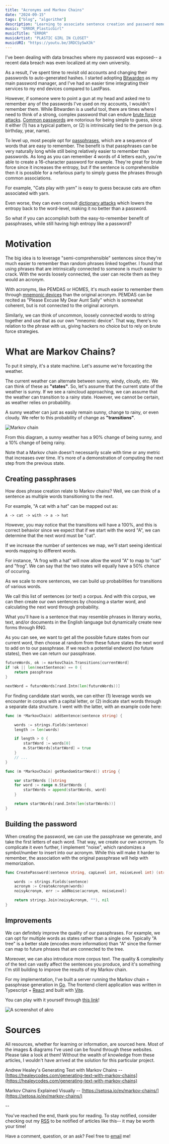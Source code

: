 ```yaml
---
title: "Acronyms and Markov Chains"
date: "2024-09-15"
tags: ["blog", "algorithm"]
description: "Learning to associate sentence creation and password memorization, and connecting these two ideas together."
music: "ERROR_PlasticGirl"
musicTitle: "ERROR"
musicArtist: "PLASTIC GIRL IN CLOSET"
musicURI: "https://youtu.be/3RDCSySwX3k"
---
```


I've been dealing with data breaches where my password was exposed-- a recent data breach was even localized at my own university.

As a result, I've spent time to revisit old accounts and changing their passwords to auto-generated hashes. I started adopting [Bitwarden](https://bitwarden.com/) as my main password manager, and I've had an easier time integrating their services to my end devices compared to LastPass.

However, if someone were to point a gun at my head and asked me to remember any of the passwords I've used on my accounts, I wouldn't remember them. While Bitwarden is a useful tool, there are times where I need to think of a strong, complex password that can endure [brute force attacks](https://www.keepersecurity.com/threats/brute-force-attack.html). [Common passwords](https://en.wikipedia.org/wiki/List_of_the_most_common_passwords) are notorious for being simple to guess, since it either (1) has a typical pattern, or (2) is intrinsically tied to the person (e.g. birthday, year, name).

To level up, most people opt for [passphrases](https://en.wikipedia.org/wiki/Passphrase), which are a sequence of words that are easy to remember. The benefit is that passphrases can be very naturally long while still being relatively easier to remember than passwords. As long as you can remember 4 words of 4 letters each, you're able to create a 16-character password for example. They're great for brute force since it increases the entropy, but if the sentence is comprehensible then it is possible for a nefarious party to simply guess the phrases through common associations.

For example, "Cats play with yarn" is easy to guess because cats are often associated with yarn.

Even worse, they can even consult [dictionary attacks](https://en.wikipedia.org/wiki/Dictionary_attack) which lowers the entropy back to the word-level, making it no better than a password.

So what if you can accomplish both the easy-to-remember benefit of passphrases, while still having high entropy like a password?

# Motivation

The big idea is to leverage "semi-comprehensible" sentences since they're much easier to remember than random phrases linked together. I found that using phrases that are intrinsically connected to someone is much easier to crack. With the words loosely connected, the user can recite them as they would an acronym.

With acronyms, like PEMDAS or HOMES, it's much easier to remember them through [mnemonic devices](https://www.masterclass.com/articles/mnemonic-devices-explained) than the original acronym. PEMDAS can be recited as "Please Excuse My Dear Aunt Sally" which is somewhat coherent, but is not connected to the original acronym.

Similarly, we can think of uncommon, loosely connected words to string together and use that as our own "mneomic device". That way, there's no relation to the phrase with us, giving hackers no choice but to rely on brute force strategies.

# What are Markov Chains?

To put it simply, it's a state machine. Let's assume we're forcasting the weather.

The current weather can alternate between sunny, windy, cloudy, etc. We can think of these as **"states"**. So, let's assume that the current state of the weather is sunny. If we see a raincloud approaching, we can assume that the weather can transition to a rainy state. However, we cannot be certain, as weather relies on probability.

A sunny weather can just as easily remain sunny, change to rainy, or even cloudy. We refer to this probability of change as **"transitions"**.

![Markov chain](https://healeycodes.com/_next/image?url=%2Fposts%2Fgenerating-text-with-markov-chains%2Fweather-markov-chain.png&w=640&q=100)

From this diagram, a sunny weather has a 90% change of being sunny, and a 10% change of being rainy.

Note that a Markov chain doesn't necessarily scale with time or any metric that increases over time. It's more of a demonstration of computing the next step from the previous state.

## Creating passphrases

How does phrase creation relate to Markov chains? Well, we can think of a sentence as multiple words transitioning to the next.

For example, "A cat with a hat" can be mapped out as:

```text
A -> cat -> with -> a -> hat
```

However, you may notice that the transitions will have a 100%, and this is correct behavior since we expect that if we start with the word "A", we can determine that the next word must be "cat".

If we increase the number of sentences we map, we'll start seeing identical words mapping to different words.

For instance, "A frog with a hat" will now allow the word "A" to map to "cat" and "frog". We can say that the two states will equally have a 50% chance of occuring.


As we scale to more sentences, we can build up probabilities for transitions of various words.

We call this list of sentences (or text) a corpus. And with this corpus, we can then create our own sentences by choosing a starter word, and calculating the next word through probability.

What you'll have is a sentence that may resemble phrases in literary works, text, and/or documents in the English language but dynamically create new forms through RNG.

As you can see, we want to get all the possible future states from our current word, then choose at random from these future states the next word to add on to our passphrase. If we reach a potential endword (no future states), then we can return our passphrase.

```go
futureWords, ok := markovChain.Transitions[currentWord]
if !ok || len(nextSentence) == 0 {
	return passphrase
}

nextWord = futureWords[rand.Intn(len(futureWords))]
```

For finding candidate start words, we can either (1) leverage words we encounter in corpus with a capital letter, or (2) indicate start words through a separate data structure. I went with the latter, with an example code here:

```go
func (m *MarkovChain) addSentence(sentence string) {

	words := strings.Fields(sentence)
	length := len(words)

	if length > 0 {
		startWord := words[0]
		m.StartWords[startWord] = true
	}
	// ...
}

func (m *MarkovChain) getRandomStartWord() string {

	var startWords []string
	for word := range m.StartWords {
		startWords = append(startWords, word)
	}

	return startWords[rand.Intn(len(startWords))]
}

```

## Building the password

When creating the password, we can use the passphrase we generate, and take the first letters of each word. That way, we create our own acronym. To complicate it even further, I implement "noise", which randomizes a symbol/number to insert into our acronym. While this will make it harder to remember, the association with the original passphrase will help with memorization.

```go
func CreatePassword(sentence string, capLevel int, noiseLevel int) (string, error) {

	words := strings.Fields(sentence)
	acronym := CreateAcronym(words)
	noisyAcronym, err := addNoise(acronym, noiseLevel)

	return strings.Join(noisyAcronym, ""), nil
}
```

## Improvements

We can definitely improve the quality of our passphrases. For example, we can opt for multiple words as states rather than a single one. Typically "A tree" is a better state (encodes more information) than "A" since the former can map to future phrases that are connected to the tree.

Moreover, we can also introduce more corpus text. The quality & complexity of the text can vastly affect the sentences you produce, and it's something I'm still building to improve the results of my Markov chain.


For my implementation, I've built a server running the Markov chain + passphrase generation in [Go](https://go.dev/). The frontend client application was written in Typescript + [React](https://react.dev/) and built with [Vite](https://vitejs.dev/).

You can play with it yourself through [this link](https://www.ifuxyl.dev/akro)!

![A screenshot of akro](https://i.imgur.com/Jf5Fueu.png)


# Sources
All resources, whether for learning or information, are sourced here. Most of the images & diagrams I've used can be found through these websites. Please take a look at them! Without the wealth of knowledge from these articles, I wouldn't have arrived at the solution for this particular project.

Andrew Healey's Generating Text with Markov Chains -- [https://healeycodes.com/generating-text-with-markov-chains](https://healeycodes.com/generating-text-with-markov-chains)

Markov Chains Explained Visually -- [https://setosa.io/ev/markov-chains/](https://setosa.io/ev/markov-chains/)

--

You've reached the end, thank you for reading.
To stay notified, consider checking out my [RSS](https://ifuxyl.dev/rss.xml) to be notified of articles like this-- it may be worth your time!

Have a comment, question, or an ask? Feel free to [email](mailto:sweeneyngo@proton.me) me!
